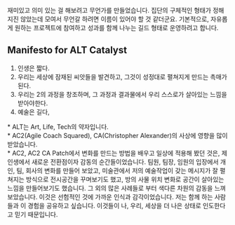 재미있고 의미 있는 걸 해보려고 무언가를 만들었습니다.
집단의 구체적인 형태가 정해지진 않았는데 모여서 무언갈 하려면 이름이 있어야 할 것 같더군요. 
기본적으로, 자유롭게 원하는 프로젝트에 참여하고 성과를 함께 나누는 길드 형태로 운영하려고 합니다. 

## Manifesto for ALT Catalyst  
1. 인생은 짧다.
2. 우리는 세상에 잠재된 씨앗들을 발견하고, 그것이 성정대로 펼쳐지게 만드는 촉매가 된다.
3. 우리는 2의 과정을 창조하며, 그 과정과 결과물에서 우리 스스로가 살아있는 느낌을 받아야한다.
4. 예술은 길다,

\* ALT는 Art, Life, Tech의 약자입니다.  
\* AC2(Agile Coach Squared), CA(Christopher Alexander)의 사상에 영향을 많이 받았습니다.  
\* AC2, AC2 CA Patch에서 변화를 만드는 방법을 배우고 일상에 적용해 봤던 것은, 제 인생에서 새로운 전환점이자 감동의 순간들이었습니다. 팀원, 팀장, 임원의 입장에서 개인, 팀, 회사의 변화를 만들어 보았고, 미술관에서 저의 예술작업이 갖는 메시지가 잘 펼쳐지는 방식으로 전시공간을 꾸며보기도 했고, 방의 사물 위치 변화로 공간이 살아있는 느낌을 만들어보기도 했습니다. 그 외의 많은 사례들로 부터 색다른 차원의 감동을 느껴보았습니다. 이것은 선험적인 것에 가까운 인식과 감각이었습니다. 저는 함께 하는 사람들과 이 경험을 공유하고 싶습니다. 이것들이 나, 우리, 세상을 더 나은 상태로 인도한다고 믿기 때문입니다. 
